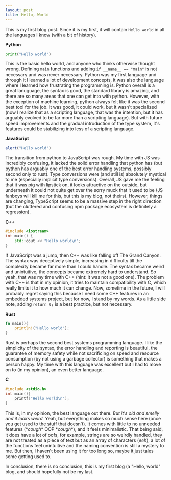 ```yaml
---
layout: post
title: Hello, World
---
```

This is my first blog post. Since it is my first, it will contain `Hello world` in all the languages I know (with a bit of history).

**Python**
```py
print("Hello world")
```
This is the basic hello world, and anyone who thinks otherwise thought wrong. Defining `main` functions and adding `if __name__ == "main"` is not necessary and was never necessary. Python was my first language and through it I learned a lot of development concepts, it was also the language where I learned how frustrating the programming is. Python overall is a great lanuguage, the syntax is good, the standard library is amazing, and there are so many areas that one can get into with python. However, with the exception of machine learning, python always felt like it was the second best tool for the job. It was good, it could work, but it wasn't specialized (now I realize that as a scripting language, that was the intention, but it has arguably evolved to be far more than a scripting language). But with future speed improvements and the gradual introduction of the type system, it's features could be stabilizing into less of a scripting language.

**JavaScript**
```js
alert("Hello world")
```
The transition from python to JavaScript was rough. My time with JS was incredibly confusing, it lacked the solid error handling that python has (but python has arguably one of the best error handling systems, possibly second only to rust). Type conversions were (and still is) absolutely mystical to me (especially implicit type conversions). Overall, JS gave me the feeling that it was pig with lipstick on, it looks attractive on the outside, but underneath it could not quite get over the sorry muck that it used to be (JS fanboys will kill me for this, but this is my blog, not theirs). However, things are changing, TypeScript seems to be a massive step in the right direction (but the cluttered and confusing npm package ecosystem is definitely a regression).

**C++**
```cpp
#include <iostream>
int main() {
    std::cout << "Hello world\n";
}
```
If JavaScript was a jump, then C++ was like falling off The Grand Canyon. The syntax was deceptively simple, increasing in difficulty till the complexity became far more than I could handle. The syntax became weird and unintuitive, the concepts became extremely hard to understand. So yeah, that was my time with C++ (hint: it was not a good one). The problem with C++ is that in my opinion, it tries to maintain compatibility with C, which really limits it to how much it can change. Now, sometime in the future, I will probably regret saying this because I need some C++ features in an embedded systems project, but for now, I stand by my words.  As a little side note, adding `return 0;` is a best practice, but not necessary.

**Rust**
```rust
fn main(){
    println!("Hello world");
}
```
Rust is perhaps the second best systems programming language. I like the simplicity of the syntax, the error handling and reporting is beautiful, the guarantee of memory safety while not sacrificing on speed and resource consumption (by not using a garbage collector) is something that makes a person happy. My time with this language was excellent but I had to move on to (in my opinion), an even better language.

**C**
```c
#include <stdio.h>
int main(){
    printf("Hello world\n");
}
```
This is, in my opinion, the best language out there. 
_But it's old and smelly and it looks weird._
Yeah, but everything makes so much sense here (once you get used to the stuff that doesn't).  It comes with little to no unneeded features (\*_cough_\* OOP \*_cough_\*), and it feels minimalistic. That being said, it does have a lot of oofs, for example, strings are so weirdly handled, they are not treated as a piece of text but as an array of characters (_eeh_), a lot of the functions feel unintuitive and the naming convention is still a mystery to me. But then, I haven't been using it for too long so, maybe it just tales some getting used to.


In conclusion, there is no conclusion, this is my first blog (a "Hello, world" blog, and should hopefully not be my last.
